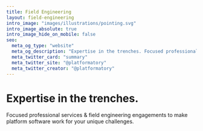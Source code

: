 ```yaml
---
title: Field Engineering
layout: field-engineering
intro_image: "images/illustrations/pointing.svg"
intro_image_absolute: true
intro_image_hide_on_mobile: false
seo:
  meta_og_type: "website"
  meta_og_description: "Expertise in the trenches. Focused professional services & field engineering engagements to make platform software work for your unique challenges."
  meta_twitter_card: "summary"
  meta_twitter_site: "@platformatory"
  meta_twitter_creator: "@platformatory"
---
```


# Expertise in the trenches.

Focused professional services & field engineering engagements to make platform software work for your unique challenges.
